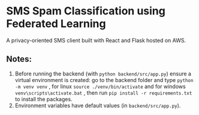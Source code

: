 # SMS Spam Classification using Federated Learning

A privacy-oriented SMS client built with React and Flask hosted on AWS.

## Notes:

1. Before running the backend (with `python backend/src/app.py`) ensure a virtual environment is created: go to the backend folder and type `python -m venv venv` , for linux `source ./venv/bin/activate` and for windows `venv\scripts\activate.bat` , then run `pip install -r requirements.txt` to install the packages.
2. Environment variables have default values (in `backend/src/app.py`).
